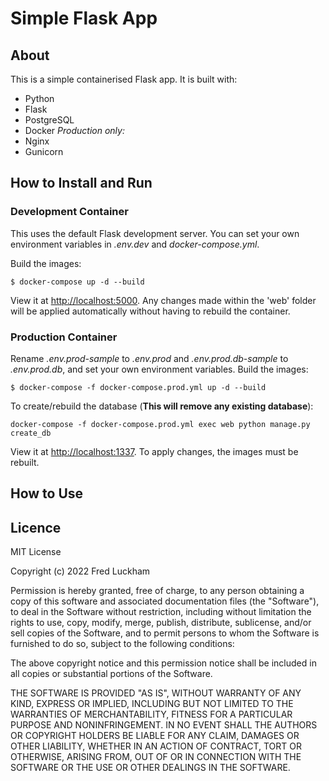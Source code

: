 # Simple Flask App

## About

This is a simple containerised Flask app. It is built with:

- Python
- Flask
- PostgreSQL
- Docker
  _Production only:_
- Nginx
- Gunicorn

## How to Install and Run

### Development Container

This uses the default Flask development server. You can set your own environment variables in _.env.dev_ and _docker-compose.yml_.

Build the images:

```
$ docker-compose up -d --build
```

View it at [http://localhost:5000](http://localhost:5000). Any changes made within the 'web' folder will be applied automatically without having to rebuild the container.

### Production Container

Rename _.env.prod-sample_ to _.env.prod_ and _.env.prod.db-sample_ to _.env.prod.db_, and set your own environment variables.
Build the images:

```
$ docker-compose -f docker-compose.prod.yml up -d --build
```

To create/rebuild the database (**This will remove any existing database**):

```
docker-compose -f docker-compose.prod.yml exec web python manage.py create_db
```

View it at [http://localhost:1337](http://localhost:1337). To apply changes, the images must be rebuilt.

## How to Use

## Licence

MIT License

Copyright (c) 2022 Fred Luckham

Permission is hereby granted, free of charge, to any person obtaining a copy
of this software and associated documentation files (the "Software"), to deal
in the Software without restriction, including without limitation the rights
to use, copy, modify, merge, publish, distribute, sublicense, and/or sell
copies of the Software, and to permit persons to whom the Software is
furnished to do so, subject to the following conditions:

The above copyright notice and this permission notice shall be included in all
copies or substantial portions of the Software.

THE SOFTWARE IS PROVIDED "AS IS", WITHOUT WARRANTY OF ANY KIND, EXPRESS OR
IMPLIED, INCLUDING BUT NOT LIMITED TO THE WARRANTIES OF MERCHANTABILITY,
FITNESS FOR A PARTICULAR PURPOSE AND NONINFRINGEMENT. IN NO EVENT SHALL THE
AUTHORS OR COPYRIGHT HOLDERS BE LIABLE FOR ANY CLAIM, DAMAGES OR OTHER
LIABILITY, WHETHER IN AN ACTION OF CONTRACT, TORT OR OTHERWISE, ARISING FROM,
OUT OF OR IN CONNECTION WITH THE SOFTWARE OR THE USE OR OTHER DEALINGS IN THE
SOFTWARE.
